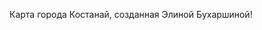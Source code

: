 Карта города Костанай, созданная Элиной Бухаршиной!
<html lang="en">
<head>
    <meta charset="UTF-8">
    <meta name="viewport" content="width=device-width, initial-scale=1.0">
    <title>Карта Костаная</title>
    <link rel="stylesheet" href="https://unpkg.com/leaflet@1.9.4/dist/leaflet.css" />
    <style>
        #map {
            height: 100vh; /* Карта занимает весь экран */
            margin: 0;
        }
    </style>
</head>
<body>
    <div id="map"></div>

    <script src="https://unpkg.com/leaflet@1.9.4/dist/leaflet.js"></script>
    <script>
        // Создание карты
        const map = L.map('map').setView([53.214, 63.624], 12); // Центр карты — Костанай

        // Добавление слоя карты OpenStreetMap
        L.tileLayer('https://{s}.tile.openstreetmap.org/{z}/{x}/{y}.png', {
            attribution: '&copy; <a href="https://www.openstreetmap.org/copyright">OpenStreetMap</a> contributors'
        }).addTo(map);

        // Районы в виде кругов
        const districts = [
            {
                name: "Микрорайон Наурыз",
                coords: [53.1855, 63.6179],
                radius: 1000, // Радиус в метрах
                color: "blue"
            },
            {
                name: "ЖК Юбилейный",
                coords: [53.24269168341029, 63.61414706611485],
                radius: 1000, // Радиус в метрах
                color: "green"
            },
            {
                name: "Центральный район",
                coords: [53.214, 63.624],
                radius: 800, // Радиус в метрах
                color: "red"
            }
        ];

        // Добавление кругов на карту
        districts.forEach(district => {
            L.circle(district.coords, {
                color: district.color,
                fillColor: district.color,
                fillOpacity: 0.4,
                radius: district.radius
            }).addTo(map)
              .bindPopup(`<b>${district.name}</b>`);
        });

        // Добавление обработки кликов на карту
        map.on('click', function(e) {
            const { lat, lng } = e.latlng;
            L.marker([lat, lng]).addTo(map)
                .bindPopup(`Координаты: ${lat.toFixed(4)}, ${lng.toFixed(4)}`)
                .openPopup();
        });
    </script>
</body>
</html>
